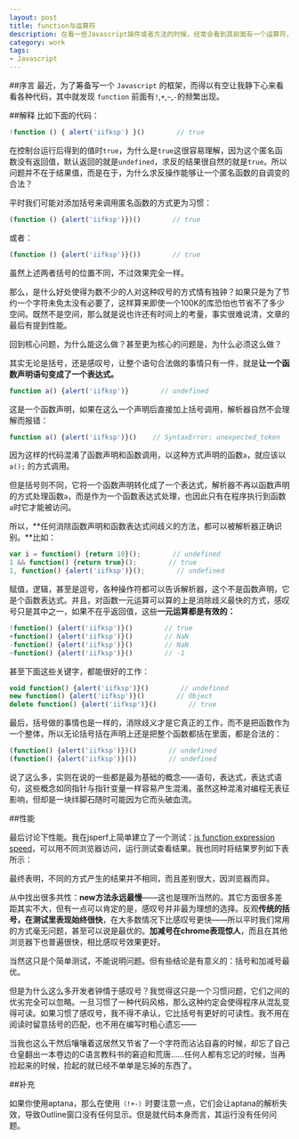 ```yaml
---
layout: post
title: function与运算符
description: 在看一些Javascript插件或者方法的时候，经常会看到其前面有一个运算符，解释一下。
category: work
tags:
- Javascript
---
```


##序言
最近，为了筹备写一个 `Javascript` 的框架，而得以有空让我静下心来看看各种代码，其中就发现 `function` 前面有`!`,`+`,`~`,`-`的频繁出现。

##解释
比如下面的代码：

```javascript
!function () { alert('iifksp') }()        // true
```

在控制台运行后得到的值时`true`，为什么是`true`这很容易理解，因为这个匿名函数没有返回值，默认返回的就是`undefined`，求反的结果很自然的就是`true`。所以问题并不在于结果值，而是在于，为什么求反操作能够让一个匿名函数的自调变的合法？

平时我们可能对添加括号来调用匿名函数的方式更为习惯：

```javascript
(function () {alert('iifksp')})()        // true
```

或者：

```javascript
(function () {alert('iifksp')}())        // true
```

虽然上述两者括号的位置不同，不过效果完全一样。

那么，是什么好处使得为数不少的人对这种叹号的方式情有独钟？如果只是为了节约一个字符未免太没有必要了，这样算来即使一个100K的库恐怕也节省不了多少空间。既然不是空间，那么就是说也许还有时间上的考量，事实很难说清，文章的最后有提到性能。

回到核心问题，为什么能这么做？甚至更为核心的问题是，为什么必须这么做？

其实无论是括号，还是感叹号，让整个语句合法做的事情只有一件，就是**让一个函数声明语句变成了一个表达式。**

```javascript
function a() {alert('iifksp')}        // undefined  
```

这是一个函数声明，如果在这么一个声明后直接加上括号调用，解析器自然不会理解而报错：

```javascript
function a() {alert('iifksp')}()    // SyntaxError: unexpected_token 
```

因为这样的代码混淆了函数声明和函数调用，以这种方式声明的函数`a`，就应该以 `a();` 的方式调用。

但是括号则不同，它将一个函数声明转化成了一个表达式，解析器不再以函数声明的方式处理函数`a`，而是作为一个函数表达式处理，也因此只有在程序执行到函数`a`时它才能被访问。

所以，**任何消除函数声明和函数表达式间歧义的方法，都可以被解析器正确识别。**比如：

```javascript
var i = function() {return 10}();        // undefined  
1 && function() {return true}();        // true  
1, function() {alert('iifksp')}();        // undefined 
```

赋值，逻辑，甚至是逗号，各种操作符都可以告诉解析器，这个不是函数声明，它是个函数表达式。并且，对函数一元运算可以算的上是消除歧义最快的方式，感叹号只是其中之一，如果不在乎返回值，这些**一元运算都是有效的：**

```javascript
!function() {alert('iifksp')}()        // true
+function() {alert('iifksp')}()        // NaN
-function() {alert('iifksp')}()        // NaN
~function() {alert('iifksp')}()        // -1
```

甚至下面这些关键字，都能很好的工作：

```javascript
void function() {alert('iifksp')}()        // undefined  
new function() {alert('iifksp')}()        // Object  
delete function() {alert('iifksp')}()        // true
```

最后，括号做的事情也是一样的，消除歧义才是它真正的工作，而不是把函数作为一个整体，所以无论括号括在声明上还是把整个函数都括在里面，都是合法的：

```javascript
(function() {alert('iifksp')})()        // undefined
(function() {alert('iifksp')}())        // undefined
```

说了这么多，实则在说的一些都是最为基础的概念——语句，表达式，表达式语句，这些概念如同指针与指针变量一样容易产生混淆。虽然这种混淆对编程无表征影响，但却是一块绊脚石随时可能因为它而头破血流。

##性能

最后讨论下性能。我在jsperf上简单建立了一个测试：[js function expression speed](http://jsperf.com/js-funcion-expression-speed)，可以用不同浏览器访问，运行测试查看结果。我也同时将结果罗列如下表所示：

最终表明，不同的方式产生的结果并不相同，而且差别很大，因浏览器而异。

从中找出很多共性：**new方法永远最慢**——这也是理所当然的。其它方面很多差距其实不大，但有一点可以肯定的是，感叹号并非最为理想的选择。反观**传统的括号，在测试里表现始终很快**，在大多数情况下比感叹号更快——所以平时我们常用的方式毫无问题，甚至可以说是最优的。**加减号在chrome表现惊人**，而且在其他浏览器下也普遍很快，相比感叹号效果更好。

当然这只是个简单测试，不能说明问题。但有些结论是有意义的：括号和加减号最优。

但是为什么这么多开发者钟情于感叹号？我觉得这只是一个习惯问题，它们之间的优劣完全可以忽略。一旦习惯了一种代码风格，那么这种约定会使得程序从混乱变得可读。如果习惯了感叹号，我不得不承认，它比括号有更好的可读性。我不用在阅读时留意括号的匹配，也不用在编写时粗心遗忘——

当我也这么干然后嚷嚷着这居然又节省了一个字符而沾沾自喜的时候，却忘了自己仓皇翻出一本卷边的C语言教科书的窘迫和荒唐......任何人都有忘记的时候，当再捡起来的时候，捡起的就已经不单单是忘掉的东西了。

##补充

如果你使用aptana，那么在使用`（!+-）`时要注意一点，它们会让aptana的解析失效，导致Outline窗口没有任何显示。但是就代码本身而言，其运行没有任何问题。